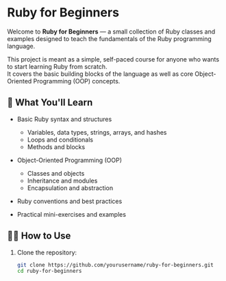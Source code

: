 # Ruby for Beginners

Welcome to **Ruby for Beginners** — a small collection of Ruby classes and examples designed to teach the fundamentals of the Ruby programming language.

This project is meant as a simple, self-paced course for anyone who wants to start learning Ruby from scratch.  
It covers the basic building blocks of the language as well as core Object-Oriented Programming (OOP) concepts.

## 📘 What You'll Learn

- Basic Ruby syntax and structures  
  - Variables, data types, strings, arrays, and hashes  
  - Loops and conditionals  
  - Methods and blocks  

- Object-Oriented Programming (OOP)  
  - Classes and objects  
  - Inheritance and modules  
  - Encapsulation and abstraction  

- Ruby conventions and best practices  
- Practical mini-exercises and examples  

## 🧑‍💻 How to Use

1. Clone the repository:
   ```bash
   git clone https://github.com/yourusername/ruby-for-beginners.git
   cd ruby-for-beginners
